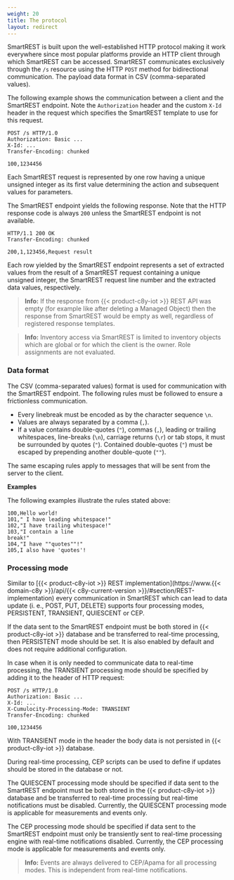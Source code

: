 ```yaml
---
weight: 20
title: The protocol
layout: redirect
---
```


SmartREST is built upon the well-established HTTP protocol making it work everywhere since most popular platforms provide an HTTP client through which SmartREST can be accessed. SmartREST communicates exclusively through the `/s` resource using the HTTP `POST` method for bidirectional communication. The payload data format in CSV (comma-separated values).

The following example shows the communication between a client and the  SmartREST endpoint. Note the `Authorization` header and the custom `X-Id` header in the request which specifies the SmartREST template to use for this request.

	POST /s HTTP/1.0
	Authorization: Basic ...
	X-Id: ...
	Transfer-Encoding: chunked

	100,1234456

Each SmartREST request is represented by one row having a unique unsigned integer as its first value determining the action and subsequent values for parameters.

The SmartREST endpoint yields the following response. Note that the HTTP response code is always `200` unless the SmartREST endpoint is not available.

	HTTP/1.1 200 OK
	Transfer-Encoding: chunked

	200,1,123456,Request result

Each row yielded by the SmartREST endpoint represents a set of extracted values from the result of a SmartREST request containing a unique unsigned integer, the SmartREST request line number and the extracted data values, respectively.

>**Info:** If the response from {{< product-c8y-iot >}} REST API was empty (for example like after deleting a Managed Object) then the response from SmartREST would be empty as well, regardless of registered response templates.

>**Info:** Inventory access via SmartREST is limited to inventory objects which are global or for which the client is the owner. Role assignments are not evaluated.

### Data format

The CSV (comma-separated values) format is used for communication with the SmartREST endpoint. The following rules must be followed to ensure a frictionless communication.

* Every linebreak must be encoded as by the character sequence `\n`.
* Values are always separated by a comma (`,`).
* If a value contains double-quotes (`"`), commas (`,`), leading or trailing whitespaces, line-breaks (`\n`), carriage returns (`\r`) or tab stops, it must be surrounded by quotes (`"`). Contained double-quotes (`"`) must be escaped by prepending another double-quote (`""`).

The same escaping rules apply to messages that will be sent from the server to the client.

**Examples**

The following examples illustrate the rules stated above:

	100,Hello world!
	101," I have leading whitespace!"
	102,"I have trailing whitespace!"
	103,"I contain a line
	break!"
	104,"I have ""quotes""!"
	105,I also have 'quotes'!

### Processing mode

Similar to [{{< product-c8y-iot >}} REST implementation](https://www.{{< domain-c8y >}}/api/{{< c8y-current-version >}}/#section/REST-implementation) every communication in SmartREST which can lead to data update (i. e., POST, PUT, DELETE) supports four processing modes, PERSISTENT, TRANSIENT, QUIESCENT or CEP.

If the data sent to the SmartREST endpoint must be both stored in {{< product-c8y-iot >}} database and be transferred to real-time processing, then PERSISTENT mode should be set. It is also enabled by default and does not require additional configuration.

In case when it is only needed to communicate data to real-time processing, the TRANSIENT processing mode should be specified by adding it to the header of HTTP request:

	POST /s HTTP/1.0
	Authorization: Basic ...
	X-Id: ...
	X-Cumulocity-Processing-Mode: TRANSIENT
	Transfer-Encoding: chunked

	100,1234456

With TRANSIENT mode in the header the body data is not persisted in {{< product-c8y-iot >}} database.

During real-time processing, CEP scripts can be used to define if updates should be stored in the database or not.

The QUIESCENT processing mode should be specified if data sent to the SmartREST endpoint must be both stored in the {{< product-c8y-iot >}} database and be transferred to real-time processing but real-time notifications must be disabled. Currently, the QUIESCENT processing mode is applicable for measurements and events only.

The CEP processing mode should be specified if data sent to the SmartREST endpoint must only be transiently sent to real-time processing engine with real-time notifications disabled. Currently, the CEP processing mode is applicable for measurements and events only.

>**Info:** Events are always delivered to CEP/Apama for all processing modes. This is independent from real-time notifications.
